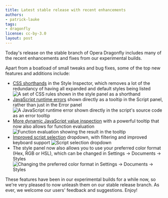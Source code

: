 ```yaml
---
title: Latest stable release with recent enhancements
authors:
- patrick-lauke
tags:
- dragonfly
license: cc-by-3.0
layout: post
---
```


<p>Today&#39;s release on the stable branch of Opera Dragonfly includes many of the recent enhancements and fixes from our experimental builds.</p>

<p>Apart from a boatload of small tweaks and bug fixes, some of the top new features and additions include:</p>

<ul>
<li><a href="http://my.opera.com/dragonfly/blog/css-shorthands">CSS shorthands</a> in the Style Inspector, which removes a lot of the redundancy of having all expanded and default styles being listed <img src="{{ page.id }}/shorthand-css.png" alt="A set of CSS rules shown in the style panel as a shorthand" /></li>
<li><a href="http://my.opera.com/dragonfly/blog/whats-new-in-opera-dragonfly-with-opera-next">JavaScript runtime errors</a> shown directly as a tooltip in the Script panel, rather than just in the Error panel <img src="{{ page.id }}/error-tooltip.png" alt="A JavaScript runtime error shown directly in the script&#39;s source code as an error tooltip" /> </li>
<li><a href="http://my.opera.com/dragonfly/blog/more-dynamic-javascript-value-inspection">More dynamic JavaScript value inspection</a> with a powerful tooltip that now also allows for function evaluation <img src="{{ page.id }}/tooltip-plus.png" alt="Function evaluation showing the result in the tooltip" /></li>
<li><a href="http://my.opera.com/dragonfly/blog/2012/02/14/improved-script-select">Improved script selection</a> dropdown, with filtering and improved keyboard support <img src="{{ page.id }}/script-select.png" alt="Script selection dropdown" /></li>
<li>The style panel now also allows you to use your preferred color format (Hex, RGB or HSL), which can be changed in Settings → Documents → Styles <img src="{{ page.id }}/blog-color-option.jpg" alt="Changing the preferred color format in  Settings → Documents → Styles" />
</li></ul>
<p>These features have been in our experimental builds for a while now, so we&#39;re very pleased to now unleash them on our stable release branch. As ever, we welcome our users&#39; feedback and suggestions. Enjoy!</p>
